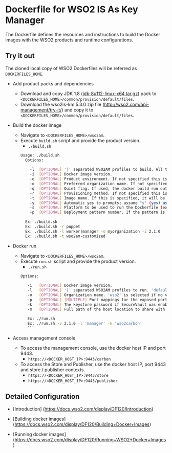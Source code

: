 # Dockerfile for WSO2 IS As Key Manager #
The Dockerfile defines the resources and instructions to build the Docker images with the WSO2 products and runtime configurations.

## Try it out

The cloned local copy of WSO2 Dockerfiles will be referred as `DOCKERFILES_HOME`.

* Add product packs and dependencies
    - Download and copy JDK 1.8 ([jdk-8u112-linux-x64.tar.gz](http://www.oracle.com/technetwork/java/javase/8u112-relnotes-3124973.html)) pack to `<DOCKERFILES_HOME>/common/provision/default/files`.
    - Download the wso2is-km  5.3.0 zip file (http://wso2.com/api-management/try-it/) and copy it to `<DOCKERFILES_HOME>/common/provision/default/files`.

* Build the docker image
    - Navigate to `<DOCKERFILES_HOME>/wso2am`.
    - Execute `build.sh` script and provide the product version.
        +  `./build.sh `
        ```bash
        Usage: ./build.sh 
          Options:
          
            -l	[OPTIONAL] '|' separated WSO2AM profiles to build. All the profiles are selected if no value is specified.
            -i	[OPTIONAL] Docker image version.
            -e	[OPTIONAL] Product environment. If not specified this is defaulted to "dev".
            -o	[OPTIONAL] Preferred organization name. If not specified, will be kept empty.
            -q	[OPTIONAL] Quiet flag. If used, the docker build run output will be suppressed.
            -r	[OPTIONAL] Provisioning method. If not specified this is defaulted to "default". Available provisioning methods are default, puppet.
            -t	[OPTIONAL] Image name. If this is specified, it will be used as the image name instead of "wso2{product}" format.
            -y	[OPTIONAL] Automatic yes to prompts; assume "y" (yes) as answer to all prompts and run non-interactively.
            -s	[OPTIONAL] Platform to be used to run the Dockerfile (ex.: kubernetes). If not specified will assume the value as 'default'.
            -p	[OPTIONAL] Deployment pattern number. If the pattern is not specified pattern "1" will be used.
          
          Ex: ./build.sh 
          Ex: ./build.sh -r puppet
          Ex: ./build.sh -l worker|manager -o myorganization -i 2.1.0
          Ex: ./build.sh -t wso2am-customized 
        ```

* Docker run
    - Navigate to `<DOCKERFILES_HOME>/wso2am`.
    - Execute `run.sh` script and provide the product version.
        + `./run.sh `
        ```bash 
        Options:
         
           -i	[OPTIONAL] Docker image version.
           -l	[OPTIONAL] '|' separated WSO2AM profiles to run. 'default' is selected if no value is specified.
           -o	[OPTIONAL] Organization name. 'wso2' is selected if no value is specified.
           -p	[OPTIONAL] [MULTIPLE] Port mappings for the exposed ports 10397 8280 8243 9763 9443 of the container
           -k	[OPTIONAL] The keystore password if SecureVault was enabled in the product.
           -m	[OPTIONAL] Full path of the host location to share with containers.
           
           Ex: ./run.sh 
           Ex: ./run.sh -v 2.1.0 -l 'manager' -k 'wso2carbon'
           ```

* Access management console
    -  To access the management console, use the docker host IP and port 9443.
        + `https://<DOCKER_HOST_IP>:9443/carbon`
    -  To access the Store and Publisher, use the docker host IP, port 9443 and store / publisher contexts.
        + `https://<DOCKER_HOST_IP>:9443/store`
        + `https://<DOCKER_HOST_IP>:9443/publisher`

## Detailed Configuration

* [Introduction] (https://docs.wso2.com/display/DF120/Introduction)

* [Building docker images] (https://docs.wso2.com/display/DF120/Building+Docker+Images)

* [Running docker images] (https://docs.wso2.com/display/DF120/Running+WSO2+Docker+Images)
